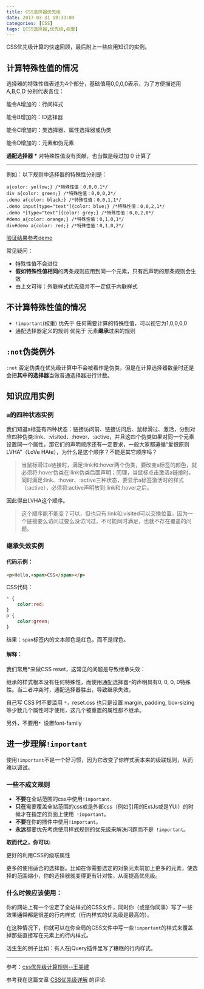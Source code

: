 ```yaml
---
title: CSS选择器优先级
date: 2017-03-31 18:33:09
categories: [CSS]
tags: [CSS选择器,优先级,权重]
---
```


CSS优先级计算的快速回顾，最后附上一些应用知识的实例。

<!--more-->

## 计算特殊性值的情况

选择器的特殊性值表述为4个部分，基础值用0,0,0,0表示，为了方便描述用 A,B,C,D 分别代表各位：

能令A增加的：行间样式

能令B增加的：ID选择器

能令C增加的：类选择器、属性选择器或伪类

能令D增加的：元素和伪元素

**通配选择器 \*** 对特殊性值没有贡献，也当做是经过加 0 计算了

------

例如：以下规则中选择器的特殊性分别是：

```
a{color: yellow;} /*特殊性值：0,0,0,1*/
div a{color: green;} /*特殊性值：0,0,0,2*/
.demo a{color: black;} /*特殊性值：0,0,1,1*/
.demo input[type="text"]{color: blue;} /*特殊性值：0,0,2,1*/
.demo *[type="text"]{color: grey;} /*特殊性值：0,0,2,0*/
#demo a{color: orange;} /*特殊性值：0,1,0,1*/
div#demo a{color: red;} /*特殊性值：0,1,0,2*/
```

[验证结果参考demo](http://www.cnblogs.com/wangmeijian/p/4207433.html)

常见疑问：

- 特殊性值不会进位
- **假如特殊性值相同**的两条规则应用到同一个元素，只有后声明的那条规则会生效
- 由上文可得：外联样式优先级并不一定低于内联样式

## 不计算特殊性值的情况

- `!important`(权重) 优先于 任何需要计算的特殊性值，可以视它为1,0,0,0,0
- 通配选择器定义的规则 优先于 元素**继承**过来的规则

## `:not`伪类例外

`:not` 否定伪类在优先级计算中不会被看作是伪类，但是在计算选择器数量时还是会把**其中的选择器**当做普通选择器进行计数。

## 知识应用实例

### a的四种状态实例

我们知道a标签有四种状态：链接访问前、链接访问后、鼠标滑过、激活，分别对应四种伪类:link、:visited、:hover、:active，并且这四个伪类如果对同一个元素设置同一个属性，那它们的声明顺序还有一定要求，一般大家都遵循“爱恨原则LVHA”（LoVe HAte），为什么是这个顺序？不能是其它顺序吗？

> 当鼠标滑过a链接时，满足:link和:hover两个伪类，要改变a标签的颜色，就必须将:hover伪类在:link伪类后面声明；同理，当鼠标点击激活a链接时，同时满足:link、:hover、:active三种状态，要显示a标签激活时的样式（:active），必须将:active声明放到:link和:hover之后。

因此得出LVHA这个顺序。

> 这个顺序能不能变？可以，但也只有:link和:visited可以交换位置，因为一个链接要么访问过要么没访问过，不可能同时满足，也就不存在覆盖的问题。

### 继承失效实例

#### 代码示例：

```html
<p>Hello,<span>CSS</span></p>
```

CSS代码：

```css
* {
    color:red;
}
p {
    color:green;
}
```

结果：`span`标签内的文本颜色是红色，而不是绿色。

#### 解释：

我们常用\*来做CSS reset，这常见的问题是导致继承失效：

继承的样式根本没有任何特殊性，而使用通配选择器`*`的声明具有0, 0, 0, 0特殊性。当二者冲突时，通配选择器胜出，导致继承失效。

自己写 CSS 时不要滥用 `*`，reset.css 也只是设置 margin, padding, box-sizing 等少数几个属性时才使用，这几个被重置的属性都不继承。

另外，不要用`* `设置font-family

## 进一步理解`!important`

使用`!important`不是一个好习惯，因为它改变了你样式表本来的级联规则，从而难以调试。

### 一些不成文规则

- **不要**在全站范围的css中使用`!important`.
- **只在**需要覆盖全站范围的css或是外部css（例如引用的ExtJs或是YUI）的时候才在指定的页面上使用` !important`。
- **不要**在你的插件中使用`!important`。
- **永远**都要优先考虑使用样式规则的优先级来解决问题而不是` !important`。

**取而代之，你可以:**

更好的利用CSS的级联属性

更多的使用适合的选择器。比如在你需要选定的对象元素前加上更多的元素，使选择的范围缩小，你的选择器就变得更有针对性，从而提高优先级。

### 什么时候应该使用：

你的网站上有一个设定了全站样式的CSS文件，同时你（或是你同事）写了一些效果~~通常都是~~很差的行内样式（行内样式的优先级是最高的）。

在这种情况下，你就可以在你全局的CSS文件中写一些`!important`的样式来覆盖掉那些直接写在元素上的行内样式。

活生生的例子比如：有人在jQuery插件里写了糟糕的行内样式。

------

参考：[css优先级计算规则--王美建](http://www.cnblogs.com/wangmeijian/p/4207433.html)

参考我在这篇文章 [CSS优先级详解](https://segmentfault.com/a/1190000000453851) 的评论